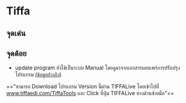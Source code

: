 
Tiffa
===

## จุดเด่น




## จุดด้อย

- update program ยังใช้เป็นระบบ Manual โดยดูมาจากเอกสารเผยแพร่การปรับปรุงโปรแกรม [(ข้อมูลอ้างอิง)](http://www.tiffaedi.com/News/Detail/1587)

=="สามารถ Download โปรแกรม Version นี้ผ่าน TIFFALive โดยเข้าไปที่ www.tiffaedi.com/TiffaTools และ Click ที่ปุ่ม TIFFALive ทางด้านซ้ายมือ"==
<!--stackedit_data:
eyJoaXN0b3J5IjpbMTIyNzY4NjM4NSw3MzA5OTgxMTZdfQ==
-->